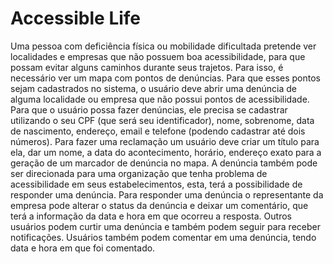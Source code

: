 # Accessible Life

  Uma pessoa com deficiência física ou mobilidade dificultada pretende ver localidades e empresas que não possuem boa acessibilidade, 
para que possam evitar alguns caminhos durante seus trajetos. Para isso, é necessário ver um mapa com pontos de denúncias. Para que
esses pontos sejam cadastrados no sistema, o usuário deve abrir uma denúncia de alguma localidade ou empresa que não possui pontos 
de acessibilidade. 
  Para que o usuário possa fazer denúncias, ele precisa se cadastrar utilizando o seu CPF (que será seu identificador), nome, sobrenome,
data de nascimento, endereço, email e telefone (podendo cadastrar até dois números). Para fazer uma reclamação um usuário deve criar um
título para ela, dar um nome, a data do acontecimento, horário, endereço exato para a geração de um marcador de denúncia no mapa. 
A denúncia também pode ser direcionada para uma organização que tenha problema de acessibilidade em seus estabelecimentos, esta, terá a 
possibilidade de responder uma denúncia. Para responder uma denúncia o representante da empresa pode alterar o status da denúncia e deixar
um comentário, que terá a informação da data e hora em que ocorreu a resposta.
  Outros usuários podem curtir uma denúncia e também podem seguir para receber notificações. Usuários também podem comentar em uma denúncia,
tendo data e hora em que foi comentado.
